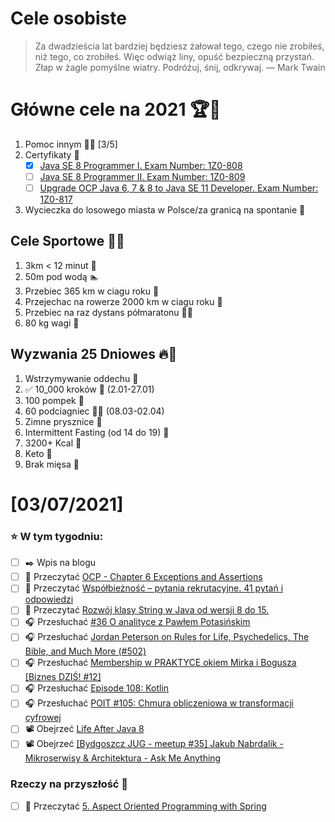 Cele osobiste
==============
> Za dwadzieścia lat bardziej będziesz żałował tego, czego nie zrobiłeś, niż tego, co zrobiłeś. Więc odwiąż liny, opuść bezpieczną przystań. Złap w żagle pomyślne wiatry. Podróżuj, śnij, odkrywaj.
> — Mark Twain

# Główne cele na 2021 🏆🥇
1. Pomoc innym 🧚‍♂️ [3/5]
2. Certyfikaty 📜
   - [x] [Java SE 8 Programmer I. Exam Number: 1Z0-808](https://education.oracle.com/es/java-se-8-programmer-ii/pexam_1Z0-808)
   - [ ] [Java SE 8 Programmer II. Exam Number: 1Z0-809](https://education.oracle.com/es/java-se-8-programmer-ii/pexam_1Z0-809)
   - [ ]  [Upgrade OCP Java 6, 7 & 8 to Java SE 11 Developer. Exam Number: 1Z0-817](https://education.oracle.com/upgrade-ocp-java-6-7-8-to-java-se-11-developer/pexam_1Z0-817)
4. Wycieczka do losowego miasta w Polsce/za granicą na spontanie 🚙

## Cele Sportowe 💪🥈
1. 3km < 12 minut 👟
2. 50m pod wodą 🏊
3. Przebiec 365 km w ciagu roku 🏃
4. Przejechac na rowerze 2000 km w ciagu roku 🚴
5. Przebiec na raz dystans półmaratonu 🏃‍♀️
6. 80 kg wagi 💪

## Wyzwania 25 Dniowes 🔥🥉
1. Wstrzymywanie oddechu 🧘
2. ✅ 10_000 kroków 🦶 (2.01-27.01)
3. 100 pompek 🙇
4. 60 podciagniec 🏋️‍♂️ (08.03-02.04)
5. Zimne prysznice 🚿
6. Intermittent Fasting (od 14 do 19) 🥪
7. 3200+ Kcal 🍌
8. Keto 🥑
9. Brak mięsa 🍎

# [03/07/2021]

### ⭐ W tym tygodniu:
- [ ] ✒️ Wpis na blogu
- [ ] 📗 Przeczytać [OCP - Chapter 6 Exceptions and Assertions](https://www.amazon.com/OCP-Certified-Professional-Programmer-1Z0-809-dp-1119067901/dp/1119067901/ref=mt_other?_encoding=UTF8&me=&qid=)
- [ ] 📗 Przeczytać [Współbieżność – pytania rekrutacyjne. 41 pytań i odpowiedzi](https://sztukakodu.pl/wspolbieznosc-pytania-rekrutacyjne/)
- [ ] 📗 Przeczytać [Rozwój klasy String w Java od wersji 8 do 15.](https://blog.lantkowiak.pl/index.php/2021/02/28/rozwoj-klasy-string-w-java-od-wersji-8-do-15/)
- [ ] 🎧 Przesłuchać [#36 O analityce z Pawłem Potasińskim](https://patoarchitekci.io/36/)
- [ ] 🎧 Przesłuchać [Jordan Peterson on Rules for Life, Psychedelics, The Bible, and Much More (#502)](https://tim.blog/2021/03/01/jordan-peterson/)
- [ ] 🎧 Przesłuchać [Membership w PRAKTYCE okiem Mirka i Bogusza [Biznes DZIŚ! #12]](https://youtu.be/C_iMwzbIwKg)
- [ ] 🎧 Przesłuchać [Episode 108: Kotlin](https://www.programmingthrowdown.com/2021/03/episode-108-kotlin.html)
- [ ] 🎧 Przesłuchać [POIT #105: Chmura obliczeniowa w transformacji cyfrowej](https://porozmawiajmyoit.pl/poit-105-chmura-obliczeniowa-w-transformacji-cyfrowej/)
- [ ] 📽️ Obejrzeć [Life After Java 8](https://youtu.be/CZuC3MyK1zc)
- [ ] 📽️ Obejrzeć [[Bydgoszcz JUG - meetup #35] Jakub Nabrdalik - Mikroserwisy & Architektura - Ask Me Anything](https://youtu.be/VjqKPRHZ9hY)

### Rzeczy na przyszłość 🏅
- [ ] 📗 Przeczytać [5. Aspect Oriented Programming with Spring](https://docs.spring.io/spring-framework/docs/current/reference/html/core.html#aop)
